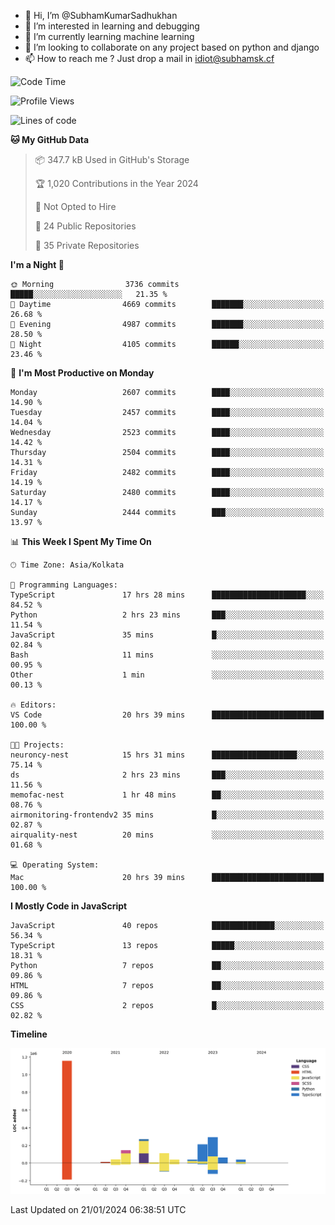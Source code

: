 - 👋 Hi, I’m @SubhamKumarSadhukhan
- 👀 I’m interested in learning and debugging
- 🌱 I’m currently learning machine learning
- 💞️ I’m looking to collaborate on any project based on python and django
- 📫 How to reach me ?
      Just drop a mail in idiot@subhamsk.cf

<!---
SubhamKumarSadhukhan/SubhamKumarSadhukhan is a ✨ special ✨ repository because its `README.md` (this file) appears on your GitHub profile.
You can click the Preview link to take a look at your changes.
--->


<!--START_SECTION:waka-->
![Code Time](http://img.shields.io/badge/Code%20Time-1%2C904%20hrs%2031%20mins-blue)

![Profile Views](http://img.shields.io/badge/Profile%20Views-0-blue)

![Lines of code](https://img.shields.io/badge/From%20Hello%20World%20I%27ve%20Written-2.4%20million%20lines%20of%20code-blue)

**🐱 My GitHub Data** 

> 📦 347.7 kB Used in GitHub's Storage 
 > 
> 🏆 1,020 Contributions in the Year 2024
 > 
> 🚫 Not Opted to Hire
 > 
> 📜 24 Public Repositories 
 > 
> 🔑 35 Private Repositories 
 > 
**I'm a Night 🦉** 

```text
🌞 Morning                3736 commits        █████░░░░░░░░░░░░░░░░░░░░   21.35 % 
🌆 Daytime                4669 commits        ███████░░░░░░░░░░░░░░░░░░   26.68 % 
🌃 Evening                4987 commits        ███████░░░░░░░░░░░░░░░░░░   28.50 % 
🌙 Night                  4105 commits        ██████░░░░░░░░░░░░░░░░░░░   23.46 % 
```
📅 **I'm Most Productive on Monday** 

```text
Monday                   2607 commits        ████░░░░░░░░░░░░░░░░░░░░░   14.90 % 
Tuesday                  2457 commits        ████░░░░░░░░░░░░░░░░░░░░░   14.04 % 
Wednesday                2523 commits        ████░░░░░░░░░░░░░░░░░░░░░   14.42 % 
Thursday                 2504 commits        ████░░░░░░░░░░░░░░░░░░░░░   14.31 % 
Friday                   2482 commits        ████░░░░░░░░░░░░░░░░░░░░░   14.19 % 
Saturday                 2480 commits        ████░░░░░░░░░░░░░░░░░░░░░   14.17 % 
Sunday                   2444 commits        ███░░░░░░░░░░░░░░░░░░░░░░   13.97 % 
```


📊 **This Week I Spent My Time On** 

```text
🕑︎ Time Zone: Asia/Kolkata

💬 Programming Languages: 
TypeScript               17 hrs 28 mins      █████████████████████░░░░   84.52 % 
Python                   2 hrs 23 mins       ███░░░░░░░░░░░░░░░░░░░░░░   11.54 % 
JavaScript               35 mins             █░░░░░░░░░░░░░░░░░░░░░░░░   02.84 % 
Bash                     11 mins             ░░░░░░░░░░░░░░░░░░░░░░░░░   00.95 % 
Other                    1 min               ░░░░░░░░░░░░░░░░░░░░░░░░░   00.13 % 

🔥 Editors: 
VS Code                  20 hrs 39 mins      █████████████████████████   100.00 % 

🐱‍💻 Projects: 
neuroncy-nest            15 hrs 31 mins      ███████████████████░░░░░░   75.14 % 
ds                       2 hrs 23 mins       ███░░░░░░░░░░░░░░░░░░░░░░   11.56 % 
memofac-nest             1 hr 48 mins        ██░░░░░░░░░░░░░░░░░░░░░░░   08.76 % 
airmonitoring-frontendv2 35 mins             █░░░░░░░░░░░░░░░░░░░░░░░░   02.87 % 
airquality-nest          20 mins             ░░░░░░░░░░░░░░░░░░░░░░░░░   01.68 % 

💻 Operating System: 
Mac                      20 hrs 39 mins      █████████████████████████   100.00 % 
```

**I Mostly Code in JavaScript** 

```text
JavaScript               40 repos            ██████████████░░░░░░░░░░░   56.34 % 
TypeScript               13 repos            █████░░░░░░░░░░░░░░░░░░░░   18.31 % 
Python                   7 repos             ██░░░░░░░░░░░░░░░░░░░░░░░   09.86 % 
HTML                     7 repos             ██░░░░░░░░░░░░░░░░░░░░░░░   09.86 % 
CSS                      2 repos             █░░░░░░░░░░░░░░░░░░░░░░░░   02.82 % 
```



**Timeline**

![Lines of Code chart](https://raw.githubusercontent.com/SubhamKumarSadhukhan/SubhamKumarSadhukhan/main/assets/bar_graph.png)


 Last Updated on 21/01/2024 06:38:51 UTC
<!--END_SECTION:waka-->
